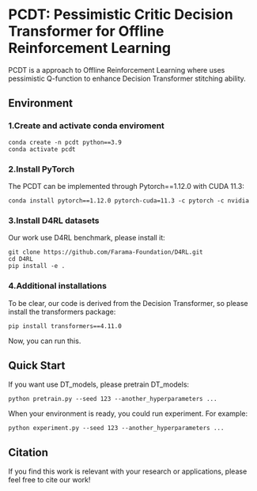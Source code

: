 # PCDT: Pessimistic Critic Decision Transformer for Offline Reinforcement Learning

PCDT is a approach to Offline Reinforcement Learning where uses pessimistic Q-function  to enhance Decision Transformer stitching ability.

## Environment

### 1.Create and activate conda enviroment

```
conda create -n pcdt python==3.9
conda activate pcdt
```

### 2.Install PyTorch

The PCDT can be implemented through Pytorch==1.12.0 with CUDA 11.3:

```
conda install pytorch==1.12.0 pytorch-cuda=11.3 -c pytorch -c nvidia
```

### 3.Install D4RL datasets

Our work use D4RL benchmark, please install it:

```
git clone https://github.com/Farama-Foundation/D4RL.git
cd D4RL
pip install -e .
```

### 4.Additional installations

To be clear, our code is derived from the Decision Transformer, so please install the transformers package:

```
pip install transformers==4.11.0
```

Now, you can run this.

## Quick Start

If you want use DT_models, please pretrain DT_models:

```
python pretrain.py --seed 123 --another_hyperparameters ...
```

When your environment is ready, you could run experiment. For example:

```
python experiment.py --seed 123 --another_hyperparameters ...
```

## Citation

If you find this work is relevant with your research or applications, please feel free to cite our work!